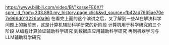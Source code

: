 https://www.bilibili.com/video/BV1kssseFE6X/?spm_id_from=333.880.my_history.page.click&vd_source=fb42ad7665ae70e7e966d013226b0a96
在看完上面的这个演讲之后，又了解到一些AI在解决科学问题上的新前景，这是计算机辅助科学研究的新阶段
计算机用于科学研究的三个阶段
从编程计算验证辅助科学研究
到数据库应用辅助科学研究
再到机器学习与LLM辅助科学研究


